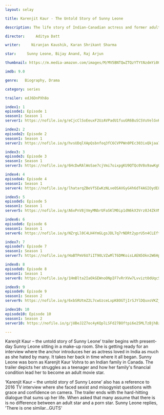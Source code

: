 ```yaml
---
layout: selay

title: Karenjit Kaur - The Untold Story of Sunny Leone

description: The life story of Indian-Canadian actress and former adult film star, Sunny Leone.

director:     Aditya Datt

writer:     Niranjan Kaushik, Karan Shrikant Sharma

star:     Sunny Leone, Bijay Anand, Raj Arjun

thumbnail: https://m.media-amazon.com/images/M/MV5BNTQwZTQzYTYtNzdmYi00N2M3LTliZWEtMDk0NzkyOGU0MTdlXkEyXkFqcGdeQXVyMjQwOTU5NTg@._V1_UY268_CR3,0,182,268_AL__QL50.jpg

imdb: 9.0

genre:   Biography, Drama

category: series

trailer: edJ6DnPXh8o

index1: 1
episode1: Episode 1
season1: Season 1
server1: https://nofile.io/g/eCjcClSoEeuxF2UzAVPadU1fuuGR6BuSCSVuVelGvHXbcMAn0s2BtsmizHcIyIyb/%5BMoviesBaba.Com%5D+Karenjit+Kaur_s01e01.mp4/

index2: 2
episode2: Episode 2
season1: Season 1
server2: https://nofile.io/g/hvsUDqlXApQsbnfoq3fC6CVPPWn0PEc303ixQkjaa7S35rcpSNUWDO3axdP4kFnH/%5BMoviesBaba.Com%5D+Karenjit+Kaur_s01e02.mp4/

index3: 3
episode3: Episode 3
season1: Season 1
server3: https://nofile.io/g/6HcDwRAlWoSae7cjVmi7oixpgKU9QTQc0V8o9awKgQfaU5lrBWkPIyMb3D4x4zER/%5BMoviesBaba.Com%5D+Karenjit+Kaur_s01e03.mp4/

index4: 4
episode4: Episode 4
season1: Season 1
server4: https://nofile.io/g/lhatarqZBeVfSEwKzNLveOSAVGyG4h6dT4AGIOydE8lI6yvRD1M9tov5gVCnQAhr/%5BMoviesBaba.Com%5D+Karenjit+Kaur_s01e04..mp4/

index5: 5
episode5: Episode 5
season1: Season 1
server5: https://nofile.io/g/A6xPnV8jVmyMNbrUFaSKlM0ip1dN6kX3Vrz0J4ZkVMhXA503DKMzZNmBh471x4zx/%5BMoviesBaba.Com%5D+Karenjit+Kaur_s01e05.mp4/

index6: 6
episode6: Episode 6
season1: Season 1
server6: https://nofile.io/g/NZrgLl0C4LH4YmGLgsJDL7q7rNDRt2yprU5n4CLEftDo8zA7lpzC618aaCDm9JRT/%5BMoviesBaba.Com%5D+Karenjit+Kaur+s01e06..mp4/

index7: 7
episode7: Episode 7
season1: Season 1
server7: https://nofile.io/g/HaBTPmV6U7iIT90LVZwMlT6DMKoisLAEN5Okn2W6HpA9Q0qLHg0at9XDaeQtgBtZ/%5BMoviesBaba.Com%5D+Karenjit+Kaur+s01e07.mp4/

index8: 8
episode8: Episode 8
season1: Season 1
server8: https://nofile.io/g/1HmBlta2IaOkGEWnoONpIF7vRrXVw7LvviztOdUqcSAs5yWbxvEMvGcfIE4pv26f/%5BMoviesBaba.Com%5D+Karenjit+Kaur_s01e08.mp4/

index9: 9
episode9: Episode 9
season1: Season 2
server9: https://nofile.io/g/6xbSRUtmZ2L7cwUzceLxpK8OGTjIrSJYlDQuxoVKZjbiUjpAMpVPQpcqt34Pbcok/%5BMoviesBaba.Com%5D+Karenjit+Kaur_s01e09.mp4/

index10: 10
episode10: Episode 10
season1: Season 2
server10: https://nofile.io/g/jUBeJ2Z7oc4yKQplLSFd27BOftpi6e25MLTzBjhBzW1Qprfn5shXiTZGo0QYneDy/%5BMoviesBaba.Com%5D+Karenjit+Kaur_s01e10.mp4/

---
```


Karenjit Kaur – the untold story of Sunny Leone’ trailer begins with present-day Sunny Leone sitting in a make-up room. She is getting ready for an interview where the anchor introduces her as actress loved in India as much as she hated by many. It takes her back in time where it all began. Sunny Leone was born as Karenjit Kaur Vohra to an Indian family in Canada. The trailer depicts her struggles as a teenager and how her family's financial condition lead her to become an adult movie star. 

‘Karenjit Kaur – the untold story of Sunny Leone’ also has a reference to 2016 TV interview where she faced sexist and misogynist questions with grace and confidence on camera. The trailer ends with the hard-hitting dialogue that sums up her life. When asked that many assume that there is is no difference between an adult star and a porn star. Sunny Leone replies, 'There is one similar...GUTS'